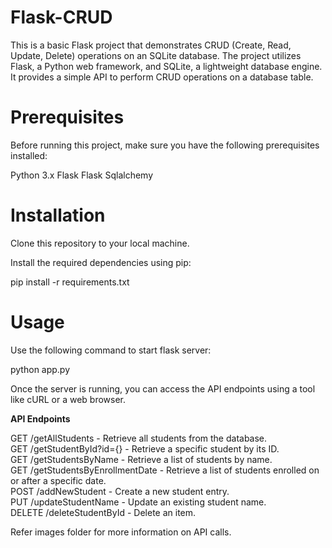 # Flask-CRUD
This is a basic Flask project that demonstrates CRUD (Create, Read, Update, Delete) operations on an SQLite database. The project utilizes Flask, a Python web framework, and SQLite, a lightweight database engine. It provides a simple API to perform CRUD operations on a database table.


# Prerequisites

Before running this project, make sure you have the following prerequisites installed:

Python 3.x
Flask
Flask Sqlalchemy

# Installation

Clone this repository to your local machine.

Install the required dependencies using pip:

pip install -r requirements.txt


# Usage

Use the following command to start flask server:

python app.py


Once the server is running, you can access the API endpoints using a tool like cURL or a web browser.

<strong> API Endpoints</strong><br/>

GET /getAllStudents - Retrieve all students from the database.<br/>
GET /getStudentById?id={} - Retrieve a specific student by its ID.<br/>
GET /getStudentsByName - Retrieve a list of students by name.<br/>
GET /getStudentsByEnrollmentDate - Retrieve a list of students enrolled on or after a specific date. <br/>
POST /addNewStudent - Create a new student entry.<br/>
PUT /updateStudentName - Update an existing student name.<br/>
DELETE /deleteStudentById - Delete an item.<br/>


Refer images folder for more information on API calls.